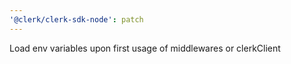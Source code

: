 ```yaml
---
'@clerk/clerk-sdk-node': patch
---
```


Load env variables upon first usage of middlewares or clerkClient
